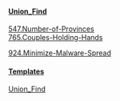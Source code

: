 #### [Union_Find](https://github.com/xl69/LeetCode/tree/main/Union_Find)
[547.Number-of-Provinces](https://github.com/xl69/LeetCode/tree/main/Union_Find/547.Number-of-Provinces)  
[765.Couples-Holding-Hands](https://github.com/xl69/LeetCode/tree/main/Union_Find/765.Couples-Holding-Hands)	

[924.Minimize-Malware-Spread](https://github.com/xl69/LeetCode/tree/main/Union_Find/924.Minimize-Malware-Spread)

#### [Templates](https://github.com/xl69/LeetCode/tree/main/Templates)
[Union_Find](https://github.com/xl69/LeetCode/tree/main/Templates/Union_Find)
